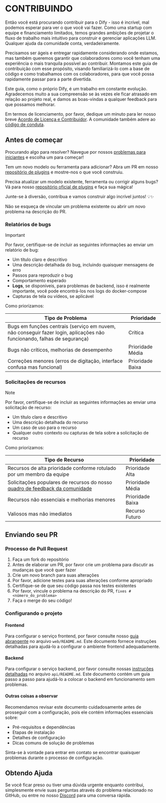 # CONTRIBUINDO

Então você está procurando contribuir para o Dify - isso é incrível, mal podemos esperar para ver o que você vai fazer. Como uma startup com equipe e financiamento limitados, temos grandes ambições de projetar o fluxo de trabalho mais intuitivo para construir e gerenciar aplicações LLM. Qualquer ajuda da comunidade conta, verdadeiramente.

Precisamos ser ágeis e entregar rapidamente considerando onde estamos, mas também queremos garantir que colaboradores como você tenham uma experiência o mais tranquila possível ao contribuir. Montamos este guia de contribuição com esse propósito, visando familiarizá-lo com a base de código e como trabalhamos com os colaboradores, para que você possa rapidamente passar para a parte divertida.

Este guia, como o próprio Dify, é um trabalho em constante evolução. Agradecemos muito a sua compreensão se às vezes ele ficar atrasado em relação ao projeto real, e damos as boas-vindas a qualquer feedback para que possamos melhorar.

Em termos de licenciamento, por favor, dedique um minuto para ler nosso breve [Acordo de Licença e Contribuidor](../../LICENSE). A comunidade também adere ao [código de conduta](https://github.com/langgenius/.github/blob/main/CODE_OF_CONDUCT.md).

## Antes de começar

Procurando algo para resolver? Navegue por nossos [problemas para iniciantes](https://github.com/langgenius/dify/issues?q=is%3Aissue%20state%3Aopen%20label%3A%22good%20first%20issue%22) e escolha um para começar!

Tem um novo modelo ou ferramenta para adicionar? Abra um PR em nosso [repositório de plugins](https://github.com/langgenius/dify-plugins) e mostre-nos o que você construiu.

Precisa atualizar um modelo existente, ferramenta ou corrigir alguns bugs? Vá para nosso [repositório oficial de plugins](https://github.com/langgenius/dify-official-plugins) e faça sua mágica!

Junte-se à diversão, contribua e vamos construir algo incrível juntos! 💡✨

Não se esqueça de vincular um problema existente ou abrir um novo problema na descrição do PR.

### Relatórios de bugs

> [!IMPORTANT]
> Por favor, certifique-se de incluir as seguintes informações ao enviar um relatório de bug:

- Um título claro e descritivo
- Uma descrição detalhada do bug, incluindo quaisquer mensagens de erro
- Passos para reproduzir o bug
- Comportamento esperado
- **Logs**, se disponíveis, para problemas de backend, isso é realmente importante, você pode encontrá-los nos logs do docker-compose
- Capturas de tela ou vídeos, se aplicável

Como priorizamos:

| Tipo de Problema | Prioridade |
| ------------------------------------------------------------ | --------------- |
| Bugs em funções centrais (serviço em nuvem, não conseguir fazer login, aplicações não funcionando, falhas de segurança) | Crítica |
| Bugs não críticos, melhorias de desempenho | Prioridade Média |
| Correções menores (erros de digitação, interface confusa mas funcional) | Prioridade Baixa |

### Solicitações de recursos

> [!NOTE]
> Por favor, certifique-se de incluir as seguintes informações ao enviar uma solicitação de recurso:

- Um título claro e descritivo
- Uma descrição detalhada do recurso
- Um caso de uso para o recurso
- Qualquer outro contexto ou capturas de tela sobre a solicitação de recurso

Como priorizamos:

| Tipo de Recurso | Prioridade |
| ------------------------------------------------------------ | --------------- |
| Recursos de alta prioridade conforme rotulado por um membro da equipe | Prioridade Alta |
| Solicitações populares de recursos do nosso [quadro de feedback da comunidade](https://github.com/langgenius/dify/discussions/categories/feedbacks) | Prioridade Média |
| Recursos não essenciais e melhorias menores | Prioridade Baixa |
| Valiosos mas não imediatos | Recurso Futuro |

## Enviando seu PR

### Processo de Pull Request

1. Faça um fork do repositório
1. Antes de elaborar um PR, por favor crie um problema para discutir as mudanças que você quer fazer
1. Crie um novo branch para suas alterações
1. Por favor, adicione testes para suas alterações conforme apropriado
1. Certifique-se de que seu código passa nos testes existentes
1. Por favor, vincule o problema na descrição do PR, `fixes #<número_do_problema>`
1. Faça o merge do seu código!

### Configurando o projeto

#### Frontend

Para configurar o serviço frontend, por favor consulte nosso [guia abrangente](https://github.com/langgenius/dify/blob/main/web/README.md) no arquivo `web/README.md`. Este documento fornece instruções detalhadas para ajudá-lo a configurar o ambiente frontend adequadamente.

#### Backend

Para configurar o serviço backend, por favor consulte nossas [instruções detalhadas](https://github.com/langgenius/dify/blob/main/api/README.md) no arquivo `api/README.md`. Este documento contém um guia passo a passo para ajudá-lo a colocar o backend em funcionamento sem problemas.

#### Outras coisas a observar

Recomendamos revisar este documento cuidadosamente antes de prosseguir com a configuração, pois ele contém informações essenciais sobre:

- Pré-requisitos e dependências
- Etapas de instalação
- Detalhes de configuração
- Dicas comuns de solução de problemas

Sinta-se à vontade para entrar em contato se encontrar quaisquer problemas durante o processo de configuração.

## Obtendo Ajuda

Se você ficar preso ou tiver uma dúvida urgente enquanto contribui, simplesmente envie suas perguntas através do problema relacionado no GitHub, ou entre no nosso [Discord](https://discord.gg/8Tpq4AcN9c) para uma conversa rápida.
